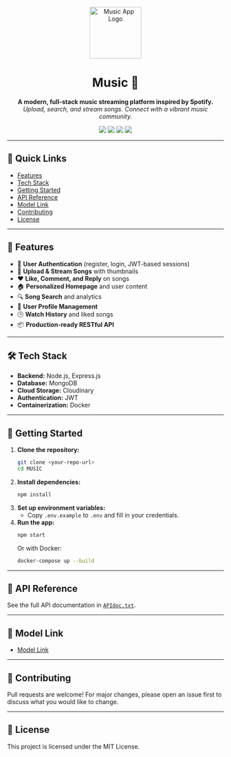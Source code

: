 <p align="center">
  <img src="https://img.icons8.com/color/96/000000/musical-notes.png" alt="Music App Logo" width="120"/>
</p>

<h1 align="center">Music 🎵</h1>

<p align="center">
  <b>A modern, full-stack music streaming platform inspired by Spotify.</b><br>
  <i>Upload, search, and stream songs. Connect with a vibrant music community.</i>
</p>

<p align="center">
  <a href="#features"><img src="https://img.shields.io/badge/Features-8+-blueviolet"/></a>
  <a href="#tech-stack"><img src="https://img.shields.io/badge/Tech%20Stack-Node.js%20%7C%20Express%20%7C%20MongoDB%20%7C%20Docker-green"/></a>
  <a href="./APIdoc.txt"><img src="https://img.shields.io/badge/API-Docs-orange"/></a>
  <a href="LICENSE"><img src="https://img.shields.io/badge/License-MIT-yellow"/></a>
</p>

---

## 🚀 Quick Links
- [Features](#features)
- [Tech Stack](#tech-stack)
- [Getting Started](#getting-started)
- [API Reference](#api-reference)
- [Model Link](#model-link)
- [Contributing](#contributing)
- [License](#license)

---

## 🌟 Features
- 🔐 **User Authentication** (register, login, JWT-based sessions)
- 🎵 **Upload & Stream Songs** with thumbnails
- ❤️ **Like, Comment, and Reply** on songs
- 🏠 **Personalized Homepage** and user content
- 🔍 **Song Search** and analytics
- 👤 **User Profile Management**
- 🕒 **Watch History** and liked songs
- 📦 **Production-ready RESTful API**

---

## 🛠️ Tech Stack
- **Backend:** Node.js, Express.js
- **Database:** MongoDB
- **Cloud Storage:** Cloudinary
- **Authentication:** JWT
- **Containerization:** Docker

---

## 🏁 Getting Started

1. **Clone the repository:**
   ```bash
   git clone <your-repo-url>
   cd MUSIC
   ```
2. **Install dependencies:**
   ```bash
   npm install
   ```
3. **Set up environment variables:**
   - Copy `.env.example` to `.env` and fill in your credentials.
4. **Run the app:**
   ```bash
   npm start
   ```
   Or with Docker:
   ```bash
   docker-compose up --build
   ```

---

## 📖 API Reference
See the full API documentation in [`APIdoc.txt`](./APIdoc.txt).

---

## 🔗 Model Link
- [Model Link](https://app.eraser.io/workspace/p5FnbRLVB75FOxxtQDaw?origin=share)

---

## 🤝 Contributing
Pull requests are welcome! For major changes, please open an issue first to discuss what you would like to change.

---

## 📄 License
This project is licensed under the MIT License.
